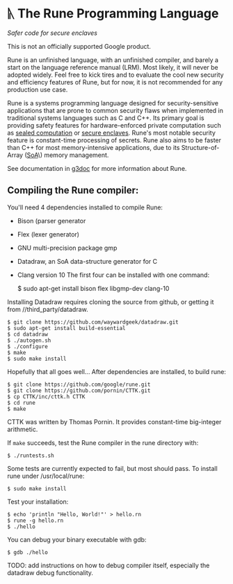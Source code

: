 # ᚣ The Rune Programming Language
_Safer code for secure enclaves_

This is not an officially supported Google product.

Rune is an unfinished language, with an unfinished compiler, and barely a start
on the language reference manual (LRM).  Most likely, it will never be adopted
widely.  Feel free to kick tires and to evaluate the cool new security and
efficiency features of Rune, but for now, it is not recommended for any
production use case.

Rune is a systems programming language designed for security-sensitive
applications that are prone to common security flaws when implemented in
traditional systems languages such as C and C++.  Its primary goal is providing
safety features for hardware-enforced private computation such as [sealed
computation](https://arxiv.org/abs/1906.07841) or [secure
enclaves](https://www.infosecurity-magazine.com/opinions/enclaves-security-world/).
Rune's most notable security feature is constant-time processing of secrets.
Rune also aims to be faster than C++ for most memory-intensive applications, due
to its Structure-of-Array
\([SoA](https://en.wikipedia.org/wiki/AoS_and_SoA#:~:text=AoS%20vs.,AoS%20case%20easier%20to%20handle.)\)
memory management.

See documentation in [g3doc](g3doc/index.md) for more information about Rune.

## Compiling the Rune compiler:

You'll need 4 dependencies installed to compile Rune:

  - Bison (parser generator
  - Flex (lexer generator)
  - GNU multi-precision package gmp
  - Datadraw, an SoA data-structure generator for C
  - Clang version 10
The first four can be installed with one command:


    $ sudo apt-get install bison flex libgmp-dev clang-10

Installing Datadraw requires cloning the source from github, or getting it from
//third\_party/datadraw.

    $ git clone https://github.com/waywardgeek/datadraw.git
    $ sudo apt-get install build-essential
    $ cd datadraw
    $ ./autogen.sh
    $ ./configure
    $ make
    $ sudo make install

Hopefully that all goes well...  After dependencies are installed, to build
rune:

    $ git clone https://github.com/google/rune.git
    $ git clone https://github.com/pornin/CTTK.git
    $ cp CTTK/inc/cttk.h CTTK
    $ cd rune
    $ make

CTTK was written by Thomas Pornin.  It provides constant-time big-integer
arithmetic.

If `make` succeeds, test the Rune compiler in the rune directory with:

    $ ./runtests.sh

Some tests are currently expected to fail, but most should pass.  To install
rune under /usr/local/rune:

    $ sudo make install

Test your installation:

    $ echo 'println "Hello, World!"' > hello.rn
    $ rune -g hello.rn
    $ ./hello

You can debug your binary executable with gdb:

    $ gdb ./hello

TODO: add instructions on how to debug compiler itself, especially the datadraw debug functionality.

